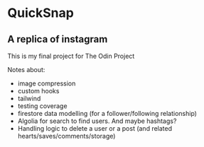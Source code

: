 # QuickSnap

## A replica of instagram

This is my final project for The Odin Project

Notes about:

- image compression
- custom hooks
- tailwind
- testing coverage
- firestore data modelling (for a follower/following relationship)
- Algolia for search to find users. And maybe hashtags?
- Handling logic to delete a user or a post (and related hearts/saves/comments/storage)
